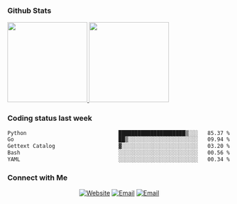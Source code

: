 
### Github Stats

<a href="https://github.com/lileixuan">
  <img height="180em" src="https://github-readme-stats.vercel.app/api?username=lileixuan&theme=buefy&show_icons=true" />
  <img height="180em" src="https://github-readme-stats.vercel.app/api/top-langs/?username=lileixuan&theme=buefy&layout=compact" />
</a>

### Coding status last week 

<!--START_SECTION:waka-->

```txt
Python                             █████████████████████▒░░░   85.37 %
Go                                 ██▒░░░░░░░░░░░░░░░░░░░░░░   09.94 %
Gettext Catalog                    ▓░░░░░░░░░░░░░░░░░░░░░░░░   03.20 %
Bash                               ░░░░░░░░░░░░░░░░░░░░░░░░░   00.56 %
YAML                               ░░░░░░░░░░░░░░░░░░░░░░░░░   00.34 %
```

<!--END_SECTION:waka-->

### Connect with Me 

<p align="center">
<a href="https://www.koomu.cn/"><img alt="Website" src="https://img.shields.io/badge/Website-www.koomu.cn-blue?style=flat-square&logo=google-chrome"></a>
<a href="mailto:lileixuan@gmail.com"><img alt="Email" src="https://img.shields.io/badge/Email-lileixuan@gmail.com-blue?style=flat-square&logo=gmail"></a>
<a href="https://www.koomu.cn/rss/"><img alt="Email" src="https://img.shields.io/badge/RSS-www.koomu.cn%2Frss%2F-blue?style=flat-square&logo=rss"></a>


</p>
